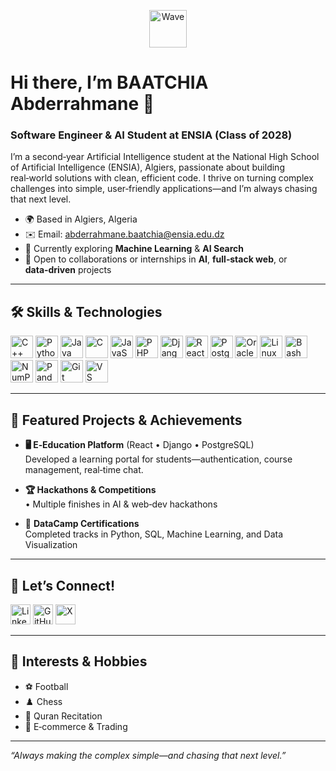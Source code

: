 <p align="center">
  <img src="https://user-images.githubusercontent.com/18350557/176309783-0785949b-9127-417c-8b55-ab5a4333674e.gif" alt="Wave" width="60"/>
</p>

# Hi there, I’m **BAATCHIA Abderrahmane** 👋  
### Software Engineer & AI Student at ENSIA (Class of 2028)

I’m a second‑year Artificial Intelligence student at the National High School of Artificial Intelligence (ENSIA), Algiers, passionate about building real‑world solutions with clean, efficient code. I thrive on turning complex challenges into simple, user‑friendly applications—and I’m always chasing that next level.

- 🌍  Based in Algiers, Algeria  
- ✉️  Email: [abderrahmane.baatchia@ensia.edu.dz](mailto:abderrahmane.baatchia@ensia.edu.dz)  
- 🧠  Currently exploring **Machine Learning** & **AI Search**  
- 🤝  Open to collaborations or internships in **AI**, **full‑stack web**, or **data‑driven** projects  

---

## 🛠️ Skills & Technologies

<p align="left">
  <a href="https://isocpp.org/"         target="_blank"><img src="https://raw.githubusercontent.com/danielcranney/readme-generator/main/public/icons/skills/cplusplus-colored.svg" width="36" alt="C++" /></a>
  <a href="https://www.python.org/"    target="_blank"><img src="https://raw.githubusercontent.com/danielcranney/readme-generator/main/public/icons/skills/python-colored.svg" width="36" alt="Python" /></a>
  <a href="https://www.java.com/"      target="_blank"><img src="https://raw.githubusercontent.com/danielcranney/readme-generator/main/public/icons/skills/java-colored.svg" width="36" alt="Java" /></a>
  <a href="https://www.cprogramming.com/" target="_blank"><img src="https://raw.githubusercontent.com/danielcranney/readme-generator/main/public/icons/skills/c-colored.svg" width="36" alt="C" /></a>
  <a href="https://developer.mozilla.org/en-US/docs/Web/JavaScript" target="_blank"><img src="https://raw.githubusercontent.com/danielcranney/readme-generator/main/public/icons/skills/javascript-colored.svg" width="36" alt="JavaScript" /></a>
  <a href="https://www.php.net/"       target="_blank"><img src="https://raw.githubusercontent.com/danielcranney/readme-generator/main/public/icons/skills/php-colored.svg" width="36" alt="PHP" /></a>
  <a href="https://www.djangoproject.com/" target="_blank"><img src="https://raw.githubusercontent.com/danielcranney/readme-generator/main/public/icons/skills/django-colored.svg" width="36" alt="Django" /></a>
  <a href="https://reactjs.org/"       target="_blank"><img src="https://raw.githubusercontent.com/danielcranney/readme-generator/main/public/icons/skills/react-colored.svg" width="36" alt="React" /></a>
  <a href="https://www.postgresql.org/" target="_blank"><img src="https://raw.githubusercontent.com/danielcranney/readme-generator/main/public/icons/skills/postgresql-colored.svg" width="36" alt="PostgreSQL" /></a>
  <a href="https://www.oracle.com/database/" target="_blank"><img src="https://raw.githubusercontent.com/danielcranney/readme-generator/main/public/icons/skills/oracle-colored.svg" width="36" alt="Oracle DB" /></a>
  <a href="https://www.linux.org/"     target="_blank"><img src="https://raw.githubusercontent.com/danielcranney/readme-generator/main/public/icons/skills/linux-colored.svg" width="36" alt="Linux" /></a>
  <a href="https://www.gnu.org/software/bash/" target="_blank"><img src="https://raw.githubusercontent.com/danielcranney/readme-generator/main/public/icons/skills/gnubash.svg" width="36" alt="Bash" /></a>
  <a href="https://numpy.org/"         target="_blank"><img src="https://raw.githubusercontent.com/danielcranney/readme-generator/main/public/icons/skills/numpy-colored.svg" width="36" alt="NumPy" /></a>
  <a href="https://pandas.pydata.org/" target="_blank"><img src="https://raw.githubusercontent.com/danielcranney/readme-generator/main/public/icons/skills/pandas-colored.svg" width="36" alt="Pandas" /></a>
  <a href="https://git-scm.com/"       target="_blank"><img src="https://raw.githubusercontent.com/danielcranney/readme-generator/main/public/icons/skills/git-colored.svg" width="36" alt="Git" /></a>
  <a href="https://code.visualstudio.com/" target="_blank"><img src="https://raw.githubusercontent.com/danielcranney/readme-generator/main/public/icons/skills/visualstudiocode.svg" width="36" alt="VS Code" /></a>
</p>

---

## 🚀 Featured Projects & Achievements

- **🖥️ E‑Education Platform** (React • Django • PostgreSQL)  
  Developed a learning portal for students—authentication, course management, real‑time chat.

- **🏆 Hackathons & Competitions**  
  • Multiple finishes in AI & web‑dev hackathons  

- 📜 **DataCamp Certifications**  
  Completed tracks in Python, SQL, Machine Learning, and Data Visualization

---

## 💬 Let’s Connect!

<p align="left">
  <a href="https://www.linkedin.com/in/abderrahmane-baatchia/" target="_blank"><img src="https://raw.githubusercontent.com/danielcranney/readme-generator/main/public/icons/socials/linkedin.svg" width="32" alt="LinkedIn" /></a>
  <a href="https://github.com/Abderrahmane-41" target="_blank"><img src="https://raw.githubusercontent.com/danielcranney/readme-generator/main/public/icons/socials/github.svg" width="32" alt="GitHub" /></a>
  <a href="https://instagram.com/abdrhmn.baat" target="_blank"><img src="https://raw.githubusercontent.com/danielcranney/readme-generator/main/public/icons/socials/instagram.svg" width="32" alt="X" /></a>
</p>

---

## 🎯 Interests & Hobbies

- ⚽ Football  
- ♟️ Chess  
- 📖 Quran Recitation  
- 🛒 E‑commerce & Trading  

---

*“Always making the complex simple—and chasing that next level.”*  
